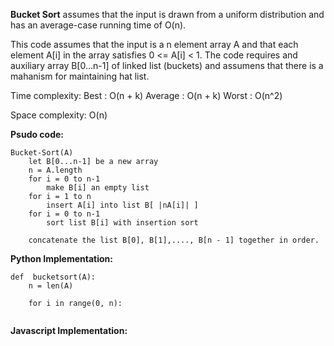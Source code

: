 **Bucket Sort** assumes that the input is drawn from a uniform distribution and has an average-case running time of O(n).

This code assumes that the input is a n element array A and that each element A[i] in the array satisfies 0 <= A[i] < 1.
The code requires and auxiliary array B[0...n-1] of linked list (buckets) and assumens that there is a mahanism for maintaining hat list.

Time complexity:
        Best : O(n + k)
        Average : O(n + k)
        Worst : O(n^2)

Space complexity: O(n)

**Psudo code:**

```
Bucket-Sort(A)
    let B[0...n-1] be a new array
    n = A.length
    for i = 0 to n-1
        make B[i] an empty list
    for i = 1 to n
        insert A[i] into list B[ |nA[i]| ]
    for i = 0 to n-1
        sort list B[i] with insertion sort

    concatenate the list B[0], B[1],...., B[n - 1] together in order.

```

**Python Implementation:**

```
def  bucketsort(A):
    n = len(A)

    for i in range(0, n):


```

**Javascript Implementation:**

```


```
